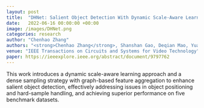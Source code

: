 ```yaml
---
layout: post
title:  "DHNet: Salient Object Detection With Dynamic Scale-Aware Learning and Hard-Sample Refinement"
date:   2022-06-16 00:00:00 +00:00
image: /images/DHNet.png
categories: research
author: "Chenhao Zhang"
authors: "<strong>Chenhao Zhang</strong>, Shanshan Gao, Deqian Mao, Yuanfeng Zhou"
venue: "IEEE Transactions on Circuits and Systems for Video Technology"
paper: https://ieeexplore.ieee.org/abstract/document/9797762
---
```

This work introduces a dynamic scale-aware learning approach and a dense sampling strategy with graph-based feature aggregation to enhance salient object detection, effectively addressing issues in object positioning and hard-sample handling, and achieving superior performance on five benchmark datasets.